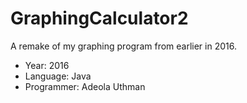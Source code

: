 # GraphingCalculator2
A remake of my graphing program from earlier in 2016.

- Year: 2016
- Language: Java
- Programmer: Adeola Uthman
